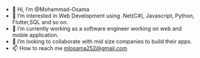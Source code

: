 - 👋 Hi, I’m @Mohammad-Osama    
- 👀 I’m interested in Web Development using .Net(C#), Javascript, Python, Flutter,SQL and so on.
- 🌱 I’m currently working as a software engineer working on web and moble application.
- 💞️ I’m looking to collaborate with mid size companies to build their apps.
- 📫 How to reach me mlosama252@gmail.com

<!---
Mohammad-Osama252/Mohammad-Osama252 is a ✨ special ✨ repository because its `README.md` (this file) appears on your GitHub profile.
You can click the Preview link to take a look at your changes.
--->
